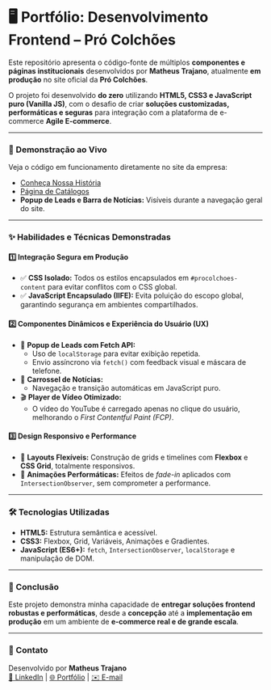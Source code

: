 # 🖥️ Portfólio: Desenvolvimento Frontend – Pró Colchões

Este repositório apresenta o código-fonte de múltiplos **componentes e páginas institucionais** desenvolvidos por **Matheus Trajano**, atualmente **em produção** no site oficial da **Pró Colchões**.

O projeto foi desenvolvido **do zero** utilizando **HTML5, CSS3 e JavaScript puro (Vanilla JS)**, com o desafio de criar **soluções customizadas, performáticas e seguras** para integração com a plataforma de e-commerce **Agile E-commerce**.

---

### 🚀 Demonstração ao Vivo

Veja o código em funcionamento diretamente no site da empresa:

- [Conheça Nossa História](https://www.procolchoes.com.br/conheca-nossa-historia)  
- [Página de Catálogos](https://www.procolchoes.com.br/catalogos)  
- **Popup de Leads e Barra de Notícias:** Visíveis durante a navegação geral do site.

---

### ✨ Habilidades e Técnicas Demonstradas

#### 1️⃣ Integração Segura em Produção
- ✅ **CSS Isolado:** Todos os estilos encapsulados em `#procolchoes-content` para evitar conflitos com o CSS global.  
- ✅ **JavaScript Encapsulado (IIFE):** Evita poluição do escopo global, garantindo segurança em ambientes compartilhados.

#### 2️⃣ Componentes Dinâmicos e Experiência do Usuário (UX)
- 📨 **Popup de Leads com Fetch API:**  
  - Uso de `localStorage` para evitar exibição repetida.  
  - Envio assíncrono via `fetch()` com feedback visual e máscara de telefone.  
- 📰 **Carrossel de Notícias:**  
  - Navegação e transição automáticas em JavaScript puro.  
- 🎬 **Player de Vídeo Otimizado:**  
  - O vídeo do YouTube é carregado apenas no clique do usuário, melhorando o *First Contentful Paint (FCP)*.

#### 3️⃣ Design Responsivo e Performance
- 📱 **Layouts Flexíveis:** Construção de grids e timelines com **Flexbox** e **CSS Grid**, totalmente responsivos.  
- 🎨 **Animações Performáticas:** Efeitos de *fade-in* aplicados com `IntersectionObserver`, sem comprometer a performance.

---

### 🛠️ Tecnologias Utilizadas

- **HTML5:** Estrutura semântica e acessível.  
- **CSS3:** Flexbox, Grid, Variáveis, Animações e Gradientes.  
- **JavaScript (ES6+):** `fetch`, `IntersectionObserver`, `localStorage` e manipulação de DOM.

---

### 📌 Conclusão

Este projeto demonstra minha capacidade de **entregar soluções frontend robustas e performáticas**, desde a **concepção** até a **implementação em produção** em um ambiente de **e-commerce real e de grande escala**.

---

### 📩 Contato

Desenvolvido por **Matheus Trajano**  
[💼 LinkedIn](https://linkedin.com/in/seuusuario) | [🌐 Portfólio](https://seusite.com) | [✉️ E-mail](mailto:seuemail@gmail.com)
